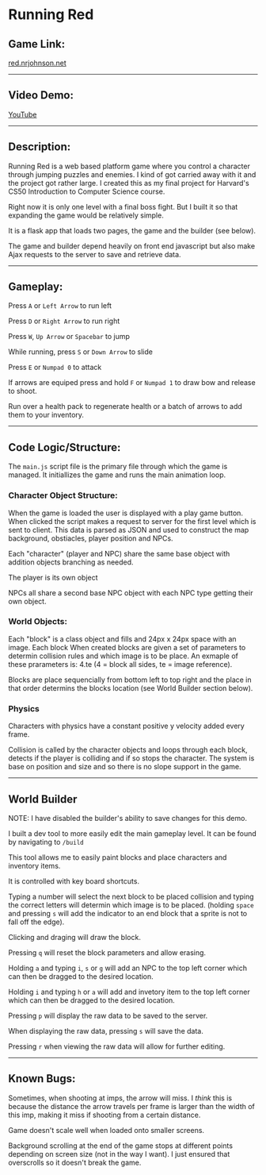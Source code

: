 # Running Red

## Game Link: 
[red.nrjohnson.net](https://red.nrjohnson.net)

---

## Video Demo: 
[YouTube]()

---

## Description:
Running Red is a web based platform game where you control a character through jumping puzzles and enemies. I kind of got carried away with it and the project got rather large. I created this as my final project for Harvard's CS50 Introduction to Computer Science course.

Right now it is only one level with a final boss fight. But I built it so that expanding the game would be relatively simple.

It is a flask app that loads two pages, the game and the builder (see below).

The game and builder depend heavily on front end javascript but also make Ajax requests to the server to save and retrieve data.

---

## Gameplay:
Press `A` or `Left Arrow` to run left

Press `D` or `Right Arrow` to run right

Press `W`, `Up Arrow` or `Spacebar` to jump

While running, press `S` or `Down Arrow` to slide

Press `E` or `Numpad 0` to attack

If arrows are equiped press and hold `F` or `Numpad 1` to draw bow and release to shoot.

Run over a health pack to regenerate health or a batch of arrows to add them to your inventory.

---

## Code Logic/Structure:

The `main.js` script file is the primary file through which the game is managed. It initiallizes the game and runs the main animation loop.

### Character Object Structure:
When the game is loaded the user is displayed with a play game button. When clicked the script makes a request to server for the first level which is sent to client. This data is parsed as JSON and used to construct the map background, obstiacles, player position and NPCs.

Each "character" (player and NPC) share the same base object with addition objects branching as needed.

The player is its own object

NPCs all share a second base NPC object with each NPC type getting their own object.

### World Objects:
Each "block" is a class object and fills and 24px x 24px space with an image. Each block When created blocks are given a set of parameters to determin collision rules and which image is to be place. An exmaple of these prarameters is: 4.te (4 = block all sides, te = image reference).

Blocks are place sequencially from bottom left to top right and the place in that order determins the blocks location (see World Builder section below).

### Physics
Characters with physics have a constant positive y velocity added every frame.

Collision is called by the character objects and loops through each block, detects if the player is colliding and if so stops the character. The system is base on position and size and so there is no slope support in the game.

---

## World Builder
NOTE: I have disabled the builder's ability to save changes for this demo.

I built a dev tool to more easily edit the main gameplay level. It can be found by navigating to `/build`

This tool allows me to easily paint blocks and place characters and inventory items.

It is controlled with key board shortcuts.

Typing a number will select the next block to be placed collision and typing the correct letters will determin which image is to be placed. (holding `space` and pressing `s` will add the indicator to an end block that a sprite is not to fall off the edge).

Clicking and draging will draw the block.

Pressing `q` will reset the block parameters and allow erasing.

Holding `a` and typing `i`, `s` or `g` will add an NPC to the top left corner which can then be dragged to the desired location.

Holding `i` and typing `h` or `a` will add and invetory item to the top left corner which can then be dragged to the desired location.

Pressing `p` will display the raw data to be saved to the server.

When displaying the raw data, pressing `s` will save the data.

Pressing `r` when viewing the raw data will allow for further editing.

---
## Known Bugs:
Sometimes, when shooting at imps, the arrow will miss. I *think* this is because the distance the arrow travels per frame is larger than the width of this imp, making it miss if shooting from a certain distance.

Game doesn't scale well when loaded onto smaller screens.

Background scrolling at the end of the game stops at different points depending on screen size (not in the way I want). I just ensured that overscrolls so it doesn't break the game.